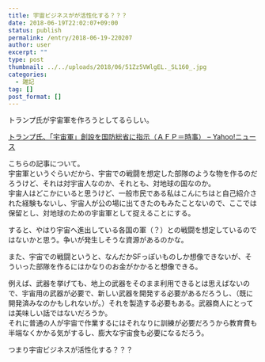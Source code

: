 ```yaml
---
title: 宇宙ビジネスがが活性化する？？？
date: 2018-06-19T22:02:07+09:00
status: publish
permalink: /entry/2018-06-19-220207
author: user
excerpt: ""
type: post
thumbnail: ../../uploads/2018/06/51Zz5VWlgEL._SL160_.jpg
categories:
  - 雑記
tag: []
post_format: []
---
```


トランプ氏が宇宙軍を作ろうとしてるらしい。

[トランプ氏、「宇宙軍」創設を国防総省に指示（ＡＦＰ＝時事） – Yahoo!ニュース](https://headlines.yahoo.co.jp/hl?a=20180619-00000007-jij_afp-int)

こちらの記事について。  
宇宙軍というぐらいだから、宇宙での戦闘を想定した部隊のような物を作るのだろうけど、それは対宇宙人なのか、それとも、対地球の国なのか。  
宇宙人はどこかにいると思うけど、一般市民である私はこんにちはと自己紹介された経験もないし、宇宙人が公の場に出てきたのもみたことないので、ここでは保留とし、対地球のための宇宙軍として捉えることにする。

すると、やはり宇宙へ進出している各国の軍（？）との戦闘を想定しているのではないかと思う。争いが発生しそうな資源があるのかな。

また、宇宙での戦闘というと、なんだかSFっぽいものしか想像できないが、そういった部隊を作るにはかなりのお金がかかると想像できる。

例えば、武器を挙げても、地上の武器をそのまま利用できるとは思えばないので、宇宙用の武器が必要で、新しい武器を開発する必要があるだろうし、（既に開発済みなのかもしれないが。）それを製造する必要もある。武器商人にとっては美味しい話ではないだろうか。  
それに普通の人が宇宙で作業するにはそれなりに訓練が必要だろうから教育費も半端なくかかる気がするし、膨大な宇宙食も必要になるだろう。

つまり宇宙ビジネスが活性化する？？？
